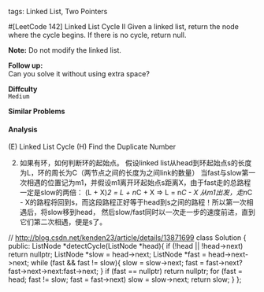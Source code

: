 tags: Linked List, Two Pointers

#[LeetCode 142] Linked List Cycle II
Given a linked list, return the node where the cycle begins. If there is no cycle, return null.

**Note:** Do not modify the linked list.

**Follow up:**  
Can you solve it without using extra space?



**Diffculty**  
`Medium`

**Similar Problems**  

#### Analysis



(E) Linked List Cycle (H) Find the Duplicate Number


2. 如果有环，如何判断环的起始点。
假设linked list从head到环起始点s的长度为L，环的周长为C（两节点之间的长度为之间link的数量）
当fast与slow第一次相遇的位置记为m1，并假设m1离开环起始点s距离X，由于fast走的总路程一定是slow的两倍：
(L + X)*2 = L + n*C + X => L = n*C - X
从m1出发，走n*C - X的路程将回到s，而这段路程正好等于head到s之间的路程！所以第一次相遇后，将slow移到head，
然后slow/fast同时以一次走一步的速度前进，直到它们第二次相遇，便是s了。


// http://blog.csdn.net/kenden23/article/details/13871699
class Solution {
public:
    ListNode *detectCycle(ListNode *head){
		if (!head || !head->next) return nullptr;
		ListNode *slow = head->next;
		ListNode *fast = head->next->next;
		while (fast && fast != slow){
			slow = slow->next;
			fast = fast->next? fast->next->next:fast->next;
		}
		if (fast == nullptr) return nullptr;
		for (fast = head; fast != slow; fast = fast->next) 
		    slow = slow->next;
		return slow;
	}
};
